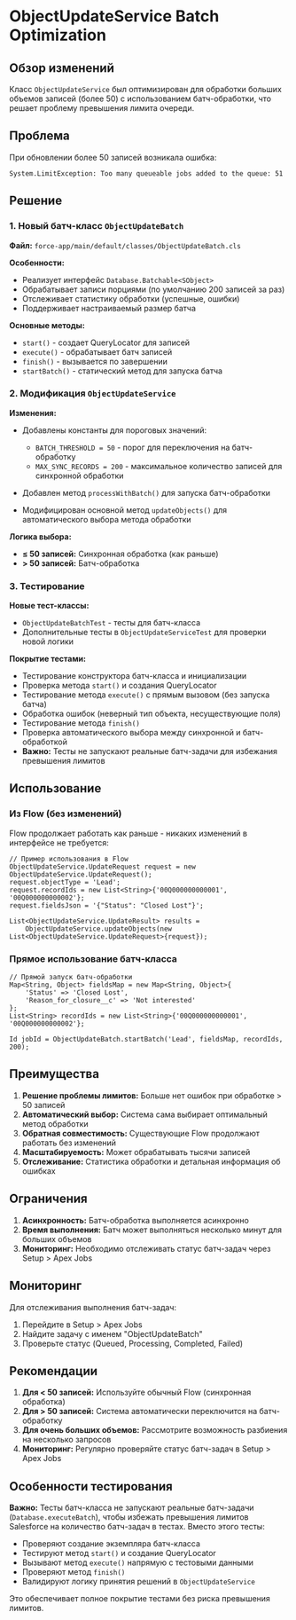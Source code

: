 # ObjectUpdateService Batch Optimization

## Обзор изменений

Класс `ObjectUpdateService` был оптимизирован для обработки больших объемов записей (более 50) с использованием батч-обработки, что решает проблему превышения лимита очереди.

## Проблема

При обновлении более 50 записей возникала ошибка:
```
System.LimitException: Too many queueable jobs added to the queue: 51
```

## Решение

### 1. Новый батч-класс `ObjectUpdateBatch`

**Файл:** `force-app/main/default/classes/ObjectUpdateBatch.cls`

**Особенности:**
- Реализует интерфейс `Database.Batchable<SObject>`
- Обрабатывает записи порциями (по умолчанию 200 записей за раз)
- Отслеживает статистику обработки (успешные, ошибки)
- Поддерживает настраиваемый размер батча

**Основные методы:**
- `start()` - создает QueryLocator для записей
- `execute()` - обрабатывает батч записей
- `finish()` - вызывается по завершении
- `startBatch()` - статический метод для запуска батча

### 2. Модификация `ObjectUpdateService`

**Изменения:**
- Добавлены константы для пороговых значений:
  - `BATCH_THRESHOLD = 50` - порог для переключения на батч-обработку
  - `MAX_SYNC_RECORDS = 200` - максимальное количество записей для синхронной обработки

- Добавлен метод `processWithBatch()` для запуска батч-обработки
- Модифицирован основной метод `updateObjects()` для автоматического выбора метода обработки

**Логика выбора:**
- **≤ 50 записей:** Синхронная обработка (как раньше)
- **> 50 записей:** Батч-обработка

### 3. Тестирование

**Новые тест-классы:**
- `ObjectUpdateBatchTest` - тесты для батч-класса
- Дополнительные тесты в `ObjectUpdateServiceTest` для проверки новой логики

**Покрытие тестами:**
- Тестирование конструктора батч-класса и инициализации
- Проверка метода `start()` и создания QueryLocator
- Тестирование метода `execute()` с прямым вызовом (без запуска батча)
- Обработка ошибок (неверный тип объекта, несуществующие поля)
- Тестирование метода `finish()`
- Проверка автоматического выбора между синхронной и батч-обработкой
- **Важно:** Тесты не запускают реальные батч-задачи для избежания превышения лимитов

## Использование

### Из Flow (без изменений)

Flow продолжает работать как раньше - никаких изменений в интерфейсе не требуется:

```apex
// Пример использования в Flow
ObjectUpdateService.UpdateRequest request = new ObjectUpdateService.UpdateRequest();
request.objectType = 'Lead';
request.recordIds = new List<String>{'00Q000000000001', '00Q000000000002'};
request.fieldsJson = '{"Status": "Closed Lost"}';

List<ObjectUpdateService.UpdateResult> results = 
    ObjectUpdateService.updateObjects(new List<ObjectUpdateService.UpdateRequest>{request});
```

### Прямое использование батч-класса

```apex
// Прямой запуск батч-обработки
Map<String, Object> fieldsMap = new Map<String, Object>{
    'Status' => 'Closed Lost',
    'Reason_for_closure__c' => 'Not interested'
};
List<String> recordIds = new List<String>{'00Q000000000001', '00Q000000000002'};

Id jobId = ObjectUpdateBatch.startBatch('Lead', fieldsMap, recordIds, 200);
```

## Преимущества

1. **Решение проблемы лимитов:** Больше нет ошибок при обработке > 50 записей
2. **Автоматический выбор:** Система сама выбирает оптимальный метод обработки
3. **Обратная совместимость:** Существующие Flow продолжают работать без изменений
4. **Масштабируемость:** Может обрабатывать тысячи записей
5. **Отслеживание:** Статистика обработки и детальная информация об ошибках

## Ограничения

1. **Асинхронность:** Батч-обработка выполняется асинхронно
2. **Время выполнения:** Батч может выполняться несколько минут для больших объемов
3. **Мониторинг:** Необходимо отслеживать статус батч-задач через Setup > Apex Jobs

## Мониторинг

Для отслеживания выполнения батч-задач:
1. Перейдите в Setup > Apex Jobs
2. Найдите задачу с именем "ObjectUpdateBatch"
3. Проверьте статус (Queued, Processing, Completed, Failed)

## Рекомендации

1. **Для < 50 записей:** Используйте обычный Flow (синхронная обработка)
2. **Для > 50 записей:** Система автоматически переключится на батч-обработку
3. **Для очень больших объемов:** Рассмотрите возможность разбиения на несколько запросов
4. **Мониторинг:** Регулярно проверяйте статус батч-задач в Setup > Apex Jobs

## Особенности тестирования

**Важно:** Тесты батч-класса не запускают реальные батч-задачи (`Database.executeBatch`), чтобы избежать превышения лимитов Salesforce на количество батч-задач в тестах. Вместо этого тесты:

- Проверяют создание экземпляра батч-класса
- Тестируют метод `start()` и создание QueryLocator
- Вызывают метод `execute()` напрямую с тестовыми данными
- Проверяют метод `finish()`
- Валидируют логику принятия решений в `ObjectUpdateService`

Это обеспечивает полное покрытие тестами без риска превышения лимитов.
